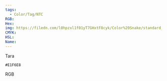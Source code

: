 ```yaml
---
tags:
  - Color/Tag/NTC
RGB:
Hex:
img: https://filedn.com/l0hpzxl1f01yT7GHxtF8cyk/Color%20Snake/standard_csv_to_svg/E1F6E8.svg
CMYK:
HSL:
Name:
---
```

Tara
```palette
#E1F6E8
```
RGB
